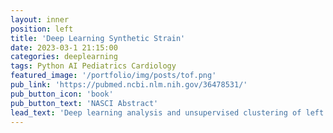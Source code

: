 ```yaml
---
layout: inner
position: left
title: 'Deep Learning Synthetic Strain'
date: 2023-03-1 21:15:00
categories: deeplearning
tags: Python AI Pediatrics Cardiology
featured_image: '/portfolio/img/posts/tof.png'
pub_link: 'https://pubmed.ncbi.nlm.nih.gov/36478531/'
pub_button_icon: 'book'
pub_button_text: 'NASCI Abstract'
lead_text: 'Deep learning analysis and unsupervised clustering of left ventricular mechanics in tetralogy of Fallot '
---
```

